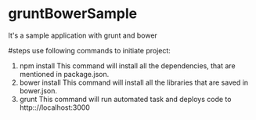 # gruntBowerSample
It's a sample application with grunt and bower

#steps
use following commands to initiate project:
1. npm install
    This command will install all the dependencies, that are mentioned in package.json.
2. bower install
    This command will install all the libraries that are saved in bower.json.
3. grunt
    This command will run automated task and deploys code to http:://localhost:3000
